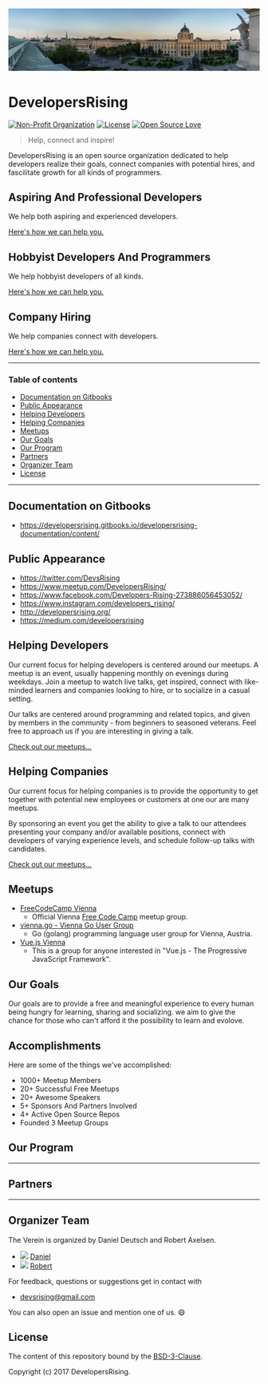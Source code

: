 <h1 align=center>
<a href="https://developersrising.org/">
<img src="./images/wien3.jpg">
</a>
</h1>

# DevelopersRising
[![Non-Profit Organization](https://img.shields.io/badge/Official-Non_Profit_Organization-brightgreen.svg?style=plastic)](https://github.com/DevelopersRising) [![License](https://img.shields.io/badge/License-BSD%203--Clause-green.svg)](https://opensource.org/licenses/BSD-3-Clause) [![Open Source Love](https://badges.frapsoft.com/os/v1/open-source.svg?v=102)]()

> Help, connect and inspire!

DevelopersRising is an open source organization dedicated to help developers realize their goals, connect companies with potential hires, and fascilitate growth for all kinds of programmers.

## Aspiring And Professional Developers

We help both aspiring and experienced developers.

[Here's how we can help you.](#helping-developers)

## Hobbyist Developers And Programmers

We help hobbyist developers of all kinds.

[Here's how we can help you.](#helping-developers)

## Company Hiring

We help companies connect with developers.

[Here's how we can help you.](#helping-companies)

---

### Table of contents

<!-- TOC -->

  - [Documentation on Gitbooks](#documentation-on-gitbooks)
  - [Public Appearance](#public-appearance)
  - [Helping Developers](#helping-developers)
  - [Helping Companies](#helping-companies)
  - [Meetups](#meetups)
  - [Our Goals](#our-goals)
  - [Our Program](#our-program)
  - [Partners](#partners)
  - [Organizer Team](#organizer-team)
  - [License](#license)

<!-- /TOC -->

---

## Documentation on Gitbooks

- https://developersrising.gitbooks.io/developersrising-documentation/content/

## Public Appearance

- https://twitter.com/DevsRising
- https://www.meetup.com/DevelopersRising/
- https://www.facebook.com/Developers-Rising-273886056453052/
- https://www.instagram.com/developers_rising/
- http://developersrising.org/
- https://medium.com/developersrising

## Helping Developers

Our current focus for helping developers is centered around our meetups. A meetup is an event, usually happening monthly on evenings during weekdays. Join a meetup to watch live talks, get inspired, connect with like-minded learners and companies looking to hire, or to socialize in a casual setting.

Our talks are centered around programming and related topics, and given by members in the community - from beginners to seasoned veterans. Feel free to approach us if you are interesting in giving a talk.

[Check out our meetups...](#meetups)

## Helping Companies

Our current focus for helping companies is to provide the opportunity to get together with potential new employees or customers at one our are many meetups.

By sponsoring an event you get the ability to give a talk to our attendees presenting your company and/or available positions, connect with developers of varying experience levels, and schedule follow-up talks with candidates.

[Check out our meetups...](#meetups)

## Meetups

- [FreeCodeCamp Vienna](https://www.meetup.com/Free-Code-Camp-Vienna/)
  - Official Vienna [Free Code Camp](https://www.freecodecamp.org/) meetup group.
- [vienna.go - Vienna Go User Group](https://www.meetup.com/Vienna-go-Vienna-Go-User-Group/)
  - Go (golang) programming language user group for Vienna, Austria.
- [Vue.js Vienna](https://www.meetup.com/Vue-js-Vienna/)
  - This is a group for anyone interested in "Vue.js - The Progressive JavaScript Framework".

## Our Goals
Our goals are to provide a free and meaningful experience to every human being hungry for learning, sharing and socializing.
we aim to give the chance for those who can't afford it the possibility to learn and evolove.

## Accomplishments

Here are some of the things we've accomplished:

- 1000+ Meetup Members  
- 20+ Successful Free Meetups  
- 20+ Awesome Speakers  
- 5+ Sponsors And Partners Involved  
- 4+ Active Open Source Repos  
- Founded 3 Meetup Groups  

## Our Program
---
## Partners
---

## Organizer Team

The Verein is organized by Daniel Deutsch and Robert Axelsen.

- <img src="https://avatars3.githubusercontent.com/u/22077628?v=3&s=460" height="60"> [Daniel](https://github.com/DDCreationStudios)
- <img src="https://avatars3.githubusercontent.com/u/13132899?v=3&s=460" height="60"> [Robert](https://github.com/robeerob)

For feedback, questions or suggestions get in contact with
-  devsrising@gmail.com


You can also open an issue and mention one of us. 😄

## License

The content of this repository bound by the [BSD-3-Clause](./LICENSE_software.md).

Copyright (c) 2017 DevelopersRising.


